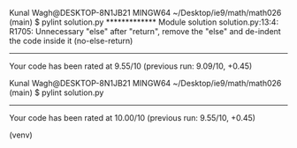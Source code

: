 Kunal Wagh@DESKTOP-8N1JB21 MINGW64 ~/Desktop/ie9/math/math026 (main)
$ pylint solution.py
************* Module solution
solution.py:13:4: R1705: Unnecessary "else" after "return", remove the "else" and de-indent the code inside it (no-else-return)

------------------------------------------------------------------
Your code has been rated at 9.55/10 (previous run: 9.09/10, +0.45)


Kunal Wagh@DESKTOP-8N1JB21 MINGW64 ~/Desktop/ie9/math/math026 (main)
$ pylint solution.py

-------------------------------------------------------------------
Your code has been rated at 10.00/10 (previous run: 9.55/10, +0.45)

(venv)
